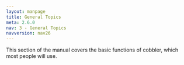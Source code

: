 ```yaml
---
layout: manpage
title: General Topics
meta: 2.6.0
nav: 3 - General Topics
navversion: nav26
---
```


<p>This section of the manual covers the basic functions of cobbler, which most people will use.</p>

